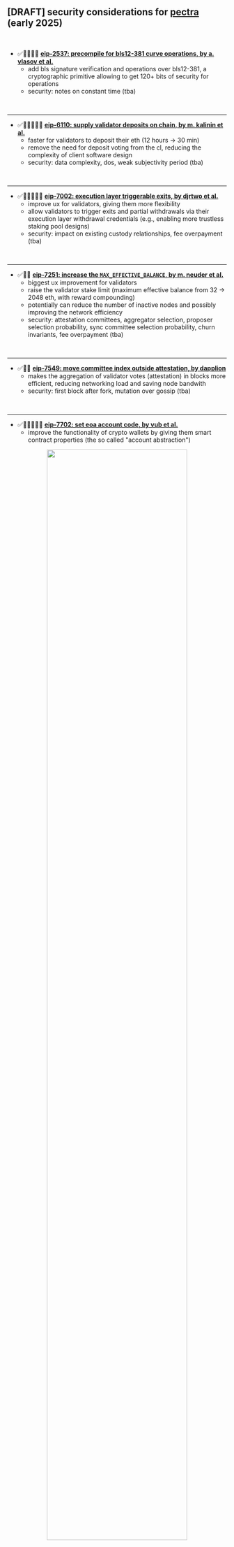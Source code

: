 ## [DRAFT] security considerations for **[pectra](https://eips.ethereum.org/EIPS/eip-7600)** (early 2025)

<br>

* ✅🔐🏋🏻‍♀️ **[eip-2537: precompile for bls12-381 curve operations, by a. vlasov et al.](https://eips.ethereum.org/EIPS/eip-2537)**
  - add bls signature verification and operations over bls12-381, a cryptographic primitive allowing to get 120+ bits of security for operations 
  - security: notes on constant time (tba)

<br>

---

* ✅🔐🤝🏋🏻‍♀️ **[eip-6110: supply validator deposits on chain, by m. kalinin et al.](https://eips.ethereum.org/EIPS/eip-61100)**
  - faster for validators to deposit their eth (12 hours -> 30 min)
  - remove the need for deposit voting from the cl, reducing the complexity of client software design
  - security: data complexity, dos, weak subjectivity period (tba)

<br>

---

* ✅🔐🤝🏋🏻‍♀️ **[eip-7002: execution layer triggerable exits, by djrtwo et al.](https://eips.ethereum.org/EIPS/eip-7002)**
  - improve ux for validators, giving them more flexibility
  - allow validators to trigger exits and partial withdrawals via their execution layer withdrawal credentials (e.g., enabling more trustless staking pool designs)  
  - security: impact on existing custody relationships, fee overpayment (tba)

<br>

---

* ✅🔐🤝 **[eip-7251: increase the `MAX_EFFECTIVE_BALANCE`, by m. neuder et al.](https://eips.ethereum.org/EIPS/eip-7251)**
  - biggest ux improvement for validators
  - raise the validator stake limit (maximum effective balance from 32 -> 2048 eth, with reward compounding)
  - potentially can reduce the number of inactive nodes and possibly improving the network efficiency
  - security: attestation committees, aggregator selection, proposer selection probability, sync committee selection probability, churn invariants, fee overpayment (tba)

<br>

---

* ✅🔐🤝 **[eip-7549: move committee index outside attestation, by dapplion](https://eips.ethereum.org/EIPS/eip-7549)**
  - makes the aggregation of validator votes (attestation) in blocks more efficient, reducing networking load and saving node bandwith
  - security: first block after fork, mutation over gossip (tba)

<br>

---


* ✅🔐🤝🏋🏻‍♀️ **[eip-7702: set eoa account code, by vub et al.](https://eips.ethereum.org/EIPS/eip-7702)**
  - improve the functionality of crypto wallets by giving them smart contract properties (the so called "account abstraction")

<p align="center">
<img src="https://github.com/user-attachments/assets/e7ae1ae1-bcae-4444-8f61-c76ab60d8d9a" width="80%"/>
</p>

  - more usability in crypto, enhanced security features:
    - batching (allowing multiple operations from the same user in one atomic transaction)
    - sponsorship (an account can pay for a transaction on behalf of another account)
    - privilege de-escalation (users can sign sub-keys, giving them specific permissions that are much weaker than global access to the account)
   
<p align="center">
<img src="https://github.com/user-attachments/assets/3cb0f48b-88aa-4844-9a46-ede10e09837e" width="80%"/>
</p>

  - introduce a new transaction, the setcode tx, very similar to eip-1559 txs, with an addition autorization list elements ("authorizing some code to live into your account" through creating by template)

<p align="center">
<img src="https://github.com/user-attachments/assets/76a0d234-61d9-4617-bc3e-e3fe8903bb40" width="80%"/>
</p>

  - e.g.: gas fees could be outsourced to services to pay on another erc-20 token
  - security: secure delegation, `tx.origin`, sponsored tx relayers, frontrunning initialization, tx propagation (tba)

<br>

---

* ✅🤝🏋🏻‍♀️ **[eip-7742: uncouple blob count between cl and el, by a. stokes](https://eips.ethereum.org/EIPS/eip-7742)**
  - extend functionalities from blobs
  - execution layer no longer verifies data blobs’s maximum value and instead gets this value dynamically from the consensus layer

<br>

---

* ✅🏋🏻‍♀️ **[eip-7685: general purpose execution layer requests, by lightclient](https://eips.ethereum.org/EIPS/eip-7685)**
  - boost the interoperability between the execution and the consensus layer (helping with surge demand on the execution layer)
  - more efficient way to code, test, and implement execution triggered requests such as eip-6110 and eip-7002

<br>

---

* ✅🏋🏻‍♀️ **[eip-2935: save historical block hashes from state, by vub et al.](https://eips.ethereum.org/EIPS/eip-2935)**
  - increase amount of data from past blocks that can be stored on new blocks
  - set the stage for verkle tree
  - improves solo staking ux: enabling stateless validator clients, allowing staking nodes to run with very little hard disk space and quick sync
  - security: notes on branch poisoning (tba)

<br>

---

* ✅🤝 **[eip-7594: peerdas - peer data availability Sampling, by djrtwo et al.](https://eips.ethereum.org/EIPS/eip-7594)**
  - allow beacon nodes to perform data availability sampling, improving how da is handled across the network
  - crucial feature for layer 2s (making them more efficient and cost-effective)
  - compare to celestia (tba)
 
<br>

---

* ✅ **[eip-7692: evm object format meta, by a. beregszaszi et al.](https://eips.ethereum.org/EIPS/eip-7692)**
  - add a bunch of evm object format for smart contract deployment and execution efficiency
  - include optimized code validation, better function handling, more efficient data access instructions

<br>

---

* 🟡 **[eip-7623: increase calldata cost, by t. wahrstätter et al.](https://eips.ethereum.org/EIPS/eip-7623)**
  - increase the calldata cost for transactions (increase the cost of calldata to 10/40 gas for transactions that do not exceed a certain threshold of gas spent on evm operations)
  - highligting data availability

<br>

---

* 🟡 **[eip-7762: increase `MIN_BASE_FEE_PER_BLOB_GAS`, by m. resnick](https://eips.ethereum.org/EIPS/eip-7762)**
  -  speed up discovery on blob space
  -  security: "rollups that use blobs as da will need to update their posting strategies"

<br>

----

### cool resources

<br>

* **[what's going into the pectra upgrade?, by c. kim (2024)](https://www.youtube.com/watch?v=ufIDBCgdGwY)**
* **[eip-7702: a technical deep dive, by lightclient (2024)](https://www.youtube.com/watch?v=_k5fKlKBWV4)**
